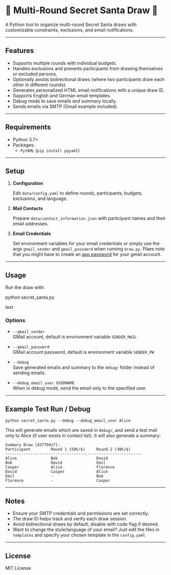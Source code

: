 # 🎄 Multi-Round Secret Santa Draw 🎁

A Python tool to organize multi-round Secret Santa draws with customizable constraints, exclusions, and email notifications.

---

## Features

- Supports multiple rounds with individual budgets.
- Handles exclusions and prevents participants from drawing themselves or excluded persons.
- Optionally avoids bidirectional draws (where two participants draw each other in different rounds).
- Generates personalized HTML email notifications with a unique draw ID.
- Supports English and German email templates.
- Debug mode to save emails and summary locally.
- Sends emails via SMTP (Gmail example included).

---

## Requirements

- Python 3.7+
- Packages:
  - `PyYAML` (`pip install pyyaml`)
  
---

## Setup

1. **Configuration**

   Edit `data/config.yaml` to define rounds, participants, budgets, exclusions, and language.

2. **Mail Contacts**

   Prepare `data/contact_information.json` with participant names and their email addresses.

3. **Email Credentials**

   Set environment variables for your email credentials or simply use the args `gmail_sender` and `gmail_password` when running `draw.py`. Plaes note that you might have to create an [app password](https://support.google.com/mail/answer/185833?hl=en) for your gmail account.



---

## Usage

Run the draw with:

python secret_santa.py

text

### Options

- `--gmail_sender`  
   GMail account, default is environment variable `SENDER_MAIL`

- `--gmail_password`  
  GMail account password, default is environment variable `SENDER_PW`

- `--debug`  
Save generated emails and summary to the `debug/` folder instead of sending emails.

- `--debug_email_user USERNAME`  
  When in debug mode, send the email only to the specified user.

---

## Example Test Run / Debug

`python secret_santa.py --debug --debug_email_user Alice`


This will generate emails which are saved in `debug/`, and send a test mail only to Alice (if user exists in contact list). It will also generate a summary:
```
Summary Draw [d377941f]:
Participant         Round 1 (50€/$)     Round 2 (30€/$)     
------------------------------------------------------------
Alice               Bob                 David               
Bob                 David               Emil                
Casper              Alice               Florence            
David               Casper              Alice               
Emil                -                   Bob                 
Florence            -                   Casper 
```

---

## Notes

- Ensure your SMTP credentials and permissions are set correctly.
- The draw ID helps track and verify each draw session.
- Avoid bidirectional draws by default; disable with code flag if desired.
- Want to change the style/language of your email? Just edit the files in `templates` and specify your chosen template in the `config.yaml`

---

## License

MIT License
